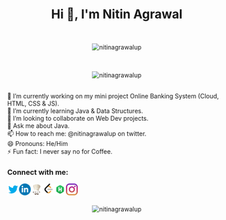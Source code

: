 <h1 align="center">Hi 👋, I'm Nitin Agrawal</h1>
<br/>
<p align="center"> <img src="https://komarev.com/ghpvc/?username=nitinagrawalupg&label=Profile%20views&color=0e75b6&style=flat" alt="nitinagrawalup" /> </p>
<br>
<p align="center"> <img align="center" src="https://github-readme-stats.vercel.app/api?username=nitinagrawalup&show_icons=true&locale=en" alt="nitinagrawalup" /></p>
<br/>
🔭 I’m currently working on my mini project Online Banking System (Cloud, HTML, CSS & JS).<br/>
🌱 I’m currently learning Java & Data Structures.<br/>
👯 I’m looking to collaborate on Web Dev projects.<br/>
💬 Ask me about Java.<br/>
📫 How to reach me: @nitinagrawalup on twitter.<br/>
😄 Pronouns: He/Him<br/>
⚡ Fun fact: I never say no for Coffee.<br/>

<h3 align="left">Connect with me:</h3>
<p align="left"> 

<a href="https://twitter.com/nitinagrawalup">
  <img align="left" alt="Nitin Agrawal | Twitter" width="27px" src="https://raw.githubusercontent.com/nitinagrawalup/nitinagrawalup/main/logo/Twitter.png" />
</a>

<a href="https://www.linkedin.com/in/nitinagrawalup/">
  <img align="left" alt="Nitin Agrawal | LinkedIn" width="27px" src="https://raw.githubusercontent.com/nitinagrawalup/nitinagrawalup/main/logo/LinkedIn.webp" />
</a>

<a href="https://www.codechef.com/users/nitinagrawalup">
  <img align="left" alt="Nitin Agrawal | CodeChef" width="27px" src="https://raw.githubusercontent.com/nitinagrawalup/nitinagrawalup/main/logo/CodeChef.jpg" />
</a>

<a href="https://leetcode.com/nitinagrawalup/">
  <img align="left" alt="Nitin Agrawal | Leetcode" width="27px" src="https://raw.githubusercontent.com/nitinagrawalup/nitinagrawalup/main/logo/Leetcode.png" />
</a>

<a href="https://www.hackerrank.com/nitinagrawalup">
  <img align="left" alt="Nitin Agrawal | HackerRank" width="27px" src="https://raw.githubusercontent.com/nitinagrawalup/nitinagrawalup/main/logo/HackerRank.png" />
</a>

<a href="https://www.instagram.com/nitinagrawalup">
  <img align="left" alt="Nitin Agrawal | Instagram" width="27px" src="https://raw.githubusercontent.com/nitinagrawalup/nitinagrawalup/main/logo/Instagram.png" />
</a>

</p>
<br/>
<br/>

<p align="center"><img align="center" src="https://github-readme-streak-stats.herokuapp.com/?user=nitinagrawalup" alt="nitinagrawalup" /></p>
<br/>

